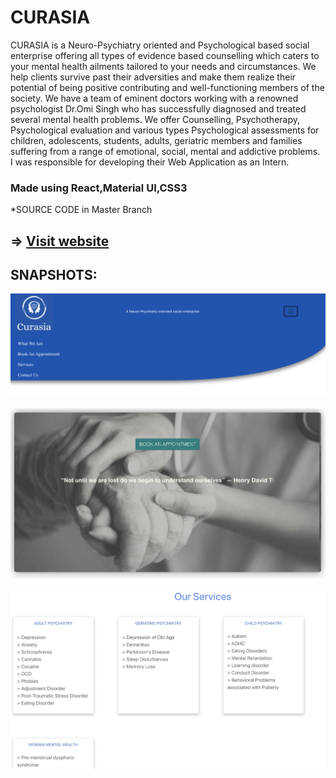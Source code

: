 # CURASIA
CURASIA is a Neuro-Psychiatry oriented and Psychological based social enterprise offering all types of evidence based counselling which  caters to your mental health ailments tailored to your needs and circumstances.  We help clients survive past their adversities and make them realize their potential of being positive contributing and well-functioning members of the society.  We have a team of eminent doctors working with a renowned psychologist Dr.Omi Singh who has successfully diagnosed and treated several mental health problems.  We offer Counselling, Psychotherapy, Psychological evaluation and various types Psychological assessments for children, adolescents, students, adults, geriatric members and families suffering from a range of emotional, social, mental and  addictive problems.<br>
I was responsible for developing their Web Application as an Intern.

### Made using React,Material UI,CSS3


*SOURCE CODE in Master Branch
## => [Visit website](https://curasia.co.in/)
## SNAPSHOTS:
![](/navbar.png)
<br><br>
![](/banner.png)
<br><br>
![](/services.png)
